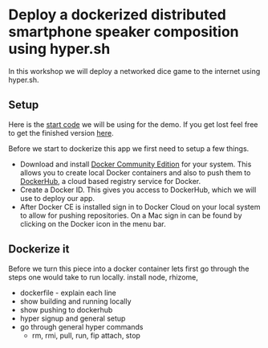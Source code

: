# Deploy a dockerized distributed smartphone speaker composition using hyper.sh

In this workshop we will deploy a networked dice game to the internet using hyper.sh.

## Setup

Here is the [start code](https://github.com/tatecarson/chance-airports/archive/nime-workshop.zip) we will be using for the demo. If you get lost feel free to get the finished version [here](https://github.com/tatecarson/chance-airports/tree/master).

Before we start to dockerize this app we first need to setup a few things.

* Download and install [Docker Community Edition](https://docs.docker.com/install/) for your system. This allows you to create local Docker containers and also to push them to [DockerHub](https://docs.docker.com/docker-hub/), a cloud based registry service for Docker.
* Create a Docker ID. This gives you access to DockerHub, which we will use to deploy our app.
* After Docker CE is installed sign in to Docker Cloud on your local system to allow for pushing repositories. On a Mac sign in can be found by clicking on the Docker icon in the menu bar.

## Dockerize it

Before we turn this piece into a docker container lets first go through the steps one would take to run locally.
install node, rhizome,

* dockerfile - explain each line
* show building and running locally
* show pushing to dockerhub
* hyper signup and general setup
* go through general hyper commands
  * rm, rmi, pull, run, fip attach, stop
